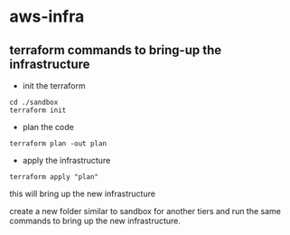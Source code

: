 # aws-infra

## terraform commands to bring-up the infrastructure

* init the terraform
``` 
cd ./sandbox
terraform init
```
* plan the code
 ```
 terraform plan -out plan
```
* apply the infrastructure
```
terraform apply "plan"
```
this will bring up the new infrastructure

create a new folder similar to sandbox for another tiers and run the same commands to bring up the new infrastructure.
